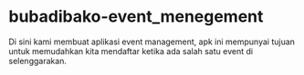 # bubadibako-event_menegement
Di sini kami membuat aplikasi event management, apk ini mempunyai tujuan untuk memudahkan kita mendaftar ketika ada salah satu event di selenggarakan.
